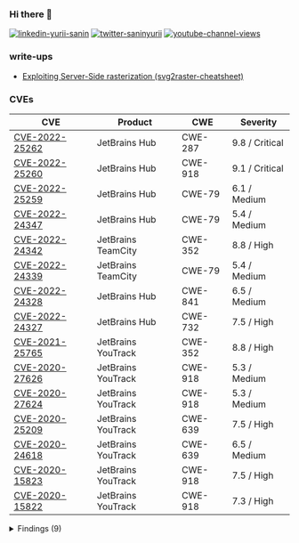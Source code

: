 ### Hi there 👋

[![linkedin-yurii-sanin](https://img.shields.io/badge/Yurii%20Sanin-blue?style=flat-square&logo=linkedin&logoColor=white&link=https://www.linkedin.com/in/yuriisanin)](https://www.linkedin.com/in/yuriisanin)
[![twitter-saninyurii](https://img.shields.io/twitter/follow/saninyurii?style=social)](https://twitter.com/SaninYurii)
[![youtube-channel-views](https://img.shields.io/youtube/channel/views/UCLN2EvGxtnucEdrI21PmJZg?style=social)](https://www.youtube.com/channel/UCLN2EvGxtnucEdrI21PmJZg)

### write-ups

- [Exploiting Server-Side rasterization (svg2raster-cheatsheet)](https://github.com/yuriisanin/svg2raster-cheatsheet)

### CVEs

| CVE | Product | CWE | Severity |
| --- | ------- | --- | -------- |
| [CVE-2022-25262](https://nvd.nist.gov/vuln/detail/CVE-2022-25262) | JetBrains Hub | CWE-287 | 9.8 / Critical |
| [CVE-2022-25260](https://nvd.nist.gov/vuln/detail/CVE-2022-25260) | JetBrains Hub | CWE-918 | 9.1 / Critical |
| [CVE-2022-25259](https://nvd.nist.gov/vuln/detail/CVE-2022-25259) | JetBrains Hub | CWE-79 | 6.1 / Medium |
| [CVE-2022-24347](https://nvd.nist.gov/vuln/detail/CVE-2022-24347) | JetBrains Hub | CWE-79 | 5.4 / Medium |
| [CVE-2022-24342](https://nvd.nist.gov/vuln/detail/CVE-2022-24342) | JetBrains TeamCity | CWE-352 | 8.8 / High |
| [CVE-2022-24339](https://nvd.nist.gov/vuln/detail/CVE-2022-24339) | JetBrains TeamCity | CWE-79 | 5.4 / Medium |
| [CVE-2022-24328](https://nvd.nist.gov/vuln/detail/CVE-2022-24328) | JetBrains Hub | CWE-841 | 6.5 / Medium |
| [CVE-2022-24327](https://nvd.nist.gov/vuln/detail/CVE-2022-24327) | JetBrains Hub | CWE-732 | 7.5 / High |
| [CVE-2021-25765](https://nvd.nist.gov/vuln/detail/CVE-2021-25765) | JetBrains YouTrack | CWE-352 | 8.8 / High |
| [CVE-2020-27626](https://nvd.nist.gov/vuln/detail/CVE-2020-27626) | JetBrains YouTrack | CWE-918 | 5.3 / Medium |
| [CVE-2020-27624](https://nvd.nist.gov/vuln/detail/CVE-2020-27624) | JetBrains YouTrack | CWE-918 | 5.3 / Medium |
| [CVE-2020-25209](https://nvd.nist.gov/vuln/detail/CVE-2020-25209) | JetBrains YouTrack | CWE-639 | 7.5 / High |
| [CVE-2020-24618](https://nvd.nist.gov/vuln/detail/CVE-2020-24618) | JetBrains YouTrack | CWE-639 | 6.5 / Medium |
| [CVE-2020-15823](https://nvd.nist.gov/vuln/detail/CVE-2020-15823) | JetBrains YouTrack | CWE-918 | 7.5 / High |
| [CVE-2020-15822](https://nvd.nist.gov/vuln/detail/CVE-2020-15822) | JetBrains YouTrack | CWE-918 | 7.3 / High |

<details>
<summary>Findings (9)</summary>
  
| Name | Product | CWE | Severity |
| ---- | ------- | --- | -------- |
| Disclosure of built-in OAuth2 connectors' secrets. (TCC-346) | JetBrains TeamCity (Cloud) | CWE-522 | High |
| Session takeover via OAuth client manipulation. (TCC-347, TCC-349, TCC-351) | JetBrains TeamCity (Cloud) | CWE-345 | High |
| Session takeover using open redirect misconfiguration. (TCC-348) | JetBrains TeamCity (Cloud) | CWE-601 | High |
| VCS credentials disclosure via repository URL manipulation. (TCC-355, TCC-358) | JetBrains TeamCity (Cloud) | CWE-522 | Medium |
| Session takeover using an open redirect in OAuth integration | JetBrains TeamCity (Cloud) | CEW-601 | High |
| JWT token takeover using a open redirect misconfiguration | JetBrains Datalore | CWE-601 | High |
| Path Traversal allows local file reading | JetBrains Marketplace | CWE-22 | High |
| Blind Server-Side Request Forgery (SSRF) via calendar import | JetBrains Space | CWE-918 | Medium |

</details>
